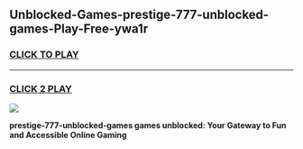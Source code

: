 
## Unblocked-Games-prestige-777-unblocked-games-Play-Free-ywa1r
<h3>
<a href="https://premium76.site?title=prestige-777-unblocked-games&ref=20A">CLICK TO PLAY</a></h3>
<hr>

<h3>
<a href="https://premium76.site?title=prestige-777-unblocked-games&ref=20A">CLICK 2 PLAY</a>
  
</h3>

<a href="https://premium76.site?title=prestige-777-unblocked-games&ref=20A"><img src="https://clearcache.store/games.png"></a>


**prestige-777-unblocked-games games unblocked: Your Gateway to Fun and Accessible Online Gaming**
